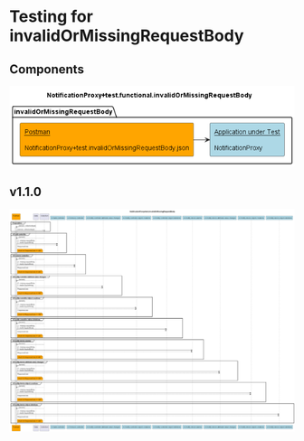 # Testing for invalidOrMissingRequestBody

## Components
![Components](./diagrams/np-invalidOrMissingRequestBody-components.png)


## v1.1.0 
![Sequence](./v1.1.0/diagrams/NotificationProxy+diagram.invalidOrMissingRequestBody.png)
